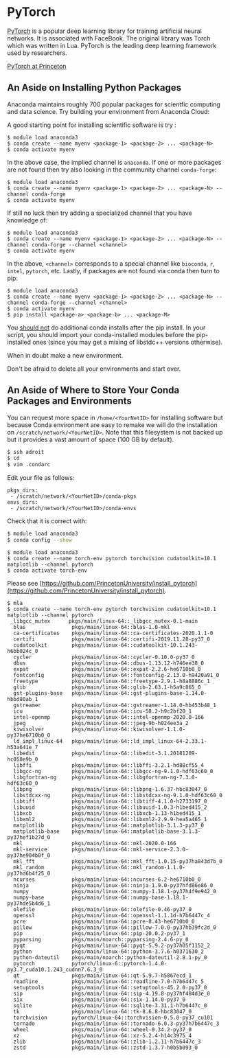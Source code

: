 # PyTorch

[PyTorch](https://pytorch.org) is a popular deep learning library for training artificial neural networks. It is associated with FaceBook. The original library was Torch which was written in Lua. PyTorch is the leading deep learning framework used by researchers.

[PyTorch at Princeton](https://github.com/PrincetonUniversity/install_pytorch)


## An Aside on Installing Python Packages

Anaconda maintains roughly 700 popular packages for scientfic computing and data science. Try building your environment from Anaconda Cloud:

A good starting point for installing scientific software is try :

```
$ module load anaconda3
$ conda create --name myenv <package-1> <package-2> ... <package-N>
$ conda activate myenv
```

In the above case, the implied channel is `anaconda`. If one or more packages are not found then try also looking in the community channel `conda-forge`:

```
$ module load anaconda3
$ conda create --name myenv <package-1> <package-2> ... <package-N> --channel conda-forge
$ conda activate myenv
```

If still no luck then try adding a specialized channel that you have knowledge of:

```
$ module load anaconda3
$ conda create --name myenv <package-1> <package-2> ... <package-N> --channel conda-forge --channel <channel>
$ conda activate myenv
```

In the above, `<channel>` corresponds to a special channel like `bioconda`, `r`, `intel`, `pytorch`, etc. Lastly, if packages are not found via conda then turn to pip:

```
$ module load anaconda3
$ conda create --name myenv <package-1> <package-2> ... <package-N> --channel conda-forge --channel <channel>
$ conda activate myenv
$ pip install <package-a> <package-b> ... <package-M>
```

You [should not](https://www.anaconda.com/using-pip-in-a-conda-environment/) do additional conda installs after the pip install. In your script, you should import your conda-installed modules before the pip-installed ones (since you may get a mixing of libstdc++ versions otherwise).

When in doubt make a new environment.

Don't be afraid to delete all your environments and start over.

## An Aside of Where to Store Your Conda Packages and Environments

You can request more space in `/home/<YourNetID>` for installing software but because Conda environment are easy to remake we will do the installation on `/scratch/network/<YourNetID>`. Note that this filesystem is not backed up but it provides a vast amount of space (100 GB by default).

```bash
$ ssh adroit
$ cd
$ vim .condarc
```

Edit your file as follows:

```
pkgs_dirs:
 - /scratch/network/<YourNetID>/conda-pkgs
envs_dirs:
 - /scratch/network/<YourNetID>/conda-envs
```

Check that it is correct with:

```bash
$ module load anaconda3
$ conda config --show
```





```
$ module load anaconda3
$ conda create --name torch-env pytorch torchvision cudatoolkit=10.1 matplotlib --channel pytorch
$ conda activate torch-env
```

Please see [https://github.com/PrincetonUniversity/install_pytorch](https://github.com/PrincetonUniversity/install_pytorch).

```
$ mla
$ conda create --name torch-env pytorch torchvision cudatoolkit=10.1 matplotlib --channel pytorch
 _libgcc_mutex      pkgs/main/linux-64::_libgcc_mutex-0.1-main
  blas               pkgs/main/linux-64::blas-1.0-mkl
  ca-certificates    pkgs/main/linux-64::ca-certificates-2020.1.1-0
  certifi            pkgs/main/linux-64::certifi-2019.11.28-py37_0
  cudatoolkit        pkgs/main/linux-64::cudatoolkit-10.1.243-h6bb024c_0
  cycler             pkgs/main/linux-64::cycler-0.10.0-py37_0
  dbus               pkgs/main/linux-64::dbus-1.13.12-h746ee38_0
  expat              pkgs/main/linux-64::expat-2.2.6-he6710b0_0
  fontconfig         pkgs/main/linux-64::fontconfig-2.13.0-h9420a91_0
  freetype           pkgs/main/linux-64::freetype-2.9.1-h8a8886c_1
  glib               pkgs/main/linux-64::glib-2.63.1-h5a9c865_0
  gst-plugins-base   pkgs/main/linux-64::gst-plugins-base-1.14.0-hbbd80ab_1
  gstreamer          pkgs/main/linux-64::gstreamer-1.14.0-hb453b48_1
  icu                pkgs/main/linux-64::icu-58.2-h9c2bf20_1
  intel-openmp       pkgs/main/linux-64::intel-openmp-2020.0-166
  jpeg               pkgs/main/linux-64::jpeg-9b-h024ee3a_2
  kiwisolver         pkgs/main/linux-64::kiwisolver-1.1.0-py37he6710b0_0
  ld_impl_linux-64   pkgs/main/linux-64::ld_impl_linux-64-2.33.1-h53a641e_7
  libedit            pkgs/main/linux-64::libedit-3.1.20181209-hc058e9b_0
  libffi             pkgs/main/linux-64::libffi-3.2.1-hd88cf55_4
  libgcc-ng          pkgs/main/linux-64::libgcc-ng-9.1.0-hdf63c60_0
  libgfortran-ng     pkgs/main/linux-64::libgfortran-ng-7.3.0-hdf63c60_0
  libpng             pkgs/main/linux-64::libpng-1.6.37-hbc83047_0
  libstdcxx-ng       pkgs/main/linux-64::libstdcxx-ng-9.1.0-hdf63c60_0
  libtiff            pkgs/main/linux-64::libtiff-4.1.0-h2733197_0
  libuuid            pkgs/main/linux-64::libuuid-1.0.3-h1bed415_2
  libxcb             pkgs/main/linux-64::libxcb-1.13-h1bed415_1
  libxml2            pkgs/main/linux-64::libxml2-2.9.9-hea5a465_1
  matplotlib         pkgs/main/linux-64::matplotlib-3.1.3-py37_0
  matplotlib-base    pkgs/main/linux-64::matplotlib-base-3.1.3-py37hef1b27d_0
  mkl                pkgs/main/linux-64::mkl-2020.0-166
  mkl-service        pkgs/main/linux-64::mkl-service-2.3.0-py37he904b0f_0
  mkl_fft            pkgs/main/linux-64::mkl_fft-1.0.15-py37ha843d7b_0
  mkl_random         pkgs/main/linux-64::mkl_random-1.1.0-py37hd6b4f25_0
  ncurses            pkgs/main/linux-64::ncurses-6.2-he6710b0_0
  ninja              pkgs/main/linux-64::ninja-1.9.0-py37hfd86e86_0
  numpy              pkgs/main/linux-64::numpy-1.18.1-py37h4f9e942_0
  numpy-base         pkgs/main/linux-64::numpy-base-1.18.1-py37hde5b4d6_1
  olefile            pkgs/main/linux-64::olefile-0.46-py37_0
  openssl            pkgs/main/linux-64::openssl-1.1.1d-h7b6447c_4
  pcre               pkgs/main/linux-64::pcre-8.43-he6710b0_0
  pillow             pkgs/main/linux-64::pillow-7.0.0-py37hb39fc2d_0
  pip                pkgs/main/linux-64::pip-20.0.2-py37_1
  pyparsing          pkgs/main/noarch::pyparsing-2.4.6-py_0
  pyqt               pkgs/main/linux-64::pyqt-5.9.2-py37h05f1152_2
  python             pkgs/main/linux-64::python-3.7.6-h0371630_2
  python-dateutil    pkgs/main/noarch::python-dateutil-2.8.1-py_0
  pytorch            pytorch/linux-6::pytorch-1.4.0-py3.7_cuda10.1.243_cudnn7.6.3_0
  qt                 pkgs/main/linux-64::qt-5.9.7-h5867ecd_1
  readline           pkgs/main/linux-64::readline-7.0-h7b6447c_5
  setuptools         pkgs/main/linux-64::setuptools-45.2.0-py37_0
  sip                pkgs/main/linux-64::sip-4.19.8-py37hf484d3e_0
  six                pkgs/main/linux-64::six-1.14.0-py37_0
  sqlite             pkgs/main/linux-64::sqlite-3.31.1-h7b6447c_0
  tk                 pkgs/main/linux-64::tk-8.6.8-hbc83047_0
  torchvision        pytorch/linux-64::torchvision-0.5.0-py37_cu101
  tornado            pkgs/main/linux-64::tornado-6.0.3-py37h7b6447c_3
  wheel              pkgs/main/linux-64::wheel-0.34.2-py37_0
  xz                 pkgs/main/linux-64::xz-5.2.4-h14c3975_4
  zlib               pkgs/main/linux-64::zlib-1.2.11-h7b6447c_3
  zstd               pkgs/main/linux-64::zstd-1.3.7-h0b5b093_0

```
